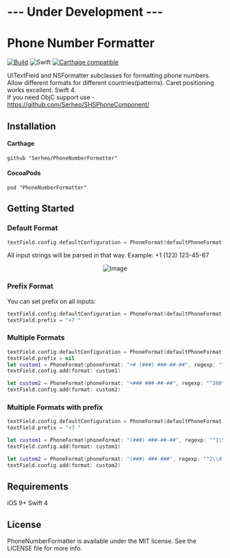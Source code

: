 # --- Under Development ---

# Phone Number Formatter

[![Build](https://travis-ci.org/Serheo/PhoneNumberFormatter.svg?branch=master)](https://travis-ci.org/Serheo/PhoneNumberFormatter)
![Swift](https://img.shields.io/badge/Swift-4.0-orange.svg)
[![Carthage compatible](https://img.shields.io/badge/Carthage-compatible-4BC51D.svg?style=flat)](https://github.com/Carthage/Carthage)

UITextField and NSFormatter subclasses for formatting phone numbers. Allow different formats for different countries(patterns). Caret positioning works excellent.
Swift 4. <br/>
If you need ObjC support use - https://github.com/Serheo/SHSPhoneComponent/

## Installation

#### Carthage
```
github "Serheo/PhoneNumberFormatter"
```
#### CocoaPods
```
pod "PhoneNumberFormatter"
```

## Getting Started

### Default Format
```swift
textField.config.defaultConfiguration = PhoneFormat(defaultPhoneFormat: "(###) ###-##-##")
```
All input strings will be parsed in that way. 
Example: +1 (123) 123-45-67

<p align="center">
    <img src="https://thumbs.gfycat.com/VerifiablePolishedGazelle-max-14mb.gif" alt="Image"/>
</p>

### Prefix Format
You can set prefix on all inputs:
```swift
textField.config.defaultConfiguration = PhoneFormat(defaultPhoneFormat: "(###) ###-##-##")
textField.prefix = "+7 "
```

### Multiple Formats

```swift
textField.config.defaultConfiguration = PhoneFormat(defaultPhoneFormat: "##########")
textField.prefix = nil
let custom1 = PhoneFormat(phoneFormat: "+# (###) ###-##-##", regexp: "^7[0-689]\\d*$")
textField.config.add(format: custom1)

let custom2 = PhoneFormat(phoneFormat: "+### ###-##-##", regexp: "^380\\d*$")
textField.config.add(format: custom2)
```

### Multiple Formats with prefix

```swift
textField.config.defaultConfiguration = PhoneFormat(defaultPhoneFormat: "### ### ###")
textField.prefix = "+7 "

let custom1 = PhoneFormat(phoneFormat: "(###) ###-##-##", regexp: "^1\\d*$")
textField.config.add(format: custom1)

let custom2 = PhoneFormat(phoneFormat: "(###) ###-###", regexp: "^2\\d*$")
textField.config.add(format: custom2)
```

## Requirements
iOS 9+
Swift 4 

## License
PhoneNumberFormatter is available under the MIT license. See the LICENSE file for more info.
